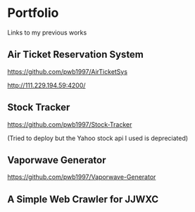 # Portfolio
Links to my previous works
## Air Ticket Reservation System
https://github.com/pwb1997/AirTicketSys

http://111.229.194.59:4200/
## Stock Tracker
https://github.com/pwb1997/Stock-Tracker

(Tried to deploy but the Yahoo stock api I used is depreciated)
## Vaporwave Generator
https://github.com/pwb1997/Vaporwave-Generator
## A Simple Web Crawler for JJWXC
